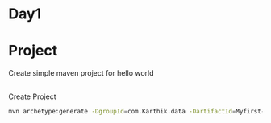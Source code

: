 # Day1

# Project
Create simple maven project for hello world

##
Create Project

```bash
mvn archetype:generate -DgroupId=com.Karthik.data -DartifactId=Myfirst-maven-app -DarchetypeArtifactId=maven-archetype-quickstart -DinteractiveMode=false
```